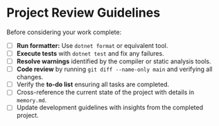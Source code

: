 # Project Review Guidelines

Before considering your work complete:

- [ ] **Run formatter:** Use `dotnet format` or equivalent tool.
- [ ] **Execute tests** with `dotnet test` and fix any failures.
- [ ] **Resolve warnings** identified by the compiler or static analysis tools.
- [ ] **Code review** by running `git diff --name-only main` and verifying all changes.
- [ ] Verify the **to-do list** ensuring all tasks are completed.
- [ ] Cross-reference the current state of the project with details in `memory.md`.
- [ ] Update development guidelines with insights from the completed project.
